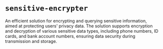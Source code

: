 # `sensitive-encrypter`

An efficient solution for encrypting and querying sensitive information, aimed at protecting users' privacy data. The
solution supports encryption and decryption of various sensitive data types, including phone numbers, ID cards, and bank
account numbers, ensuring data security during transmission and storage.
